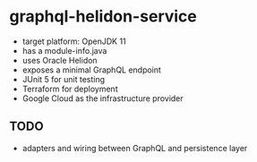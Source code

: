 # graphql-helidon-service

* target platform: OpenJDK 11
* has a module-info.java
* uses Oracle Helidon
* exposes a minimal GraphQL endpoint
* JUnit 5 for unit testing
* Terraform for deployment
* Google Cloud as the infrastructure provider

## TODO
* adapters and wiring between GraphQL and persistence layer